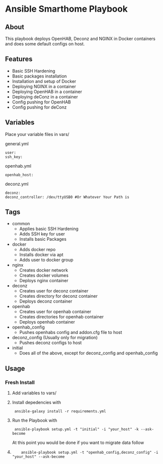# Ansible Smarthome Playbook

## About

This playbook deploys OpenHAB, Deconz and NGINX in Docker containers and does some default configs on host.

## Features

- Basic SSH Hardening
- Basic packages installation
- Installation and setup of Docker
- Deploying NGINX in a container
- Deploying OpenHAB in a container
- Deploying deConz in a container
- Config pushing for OpenHAB
- Config pushing for deConz

## Variables
Place your variable files in vars/

general.yml

    user: 
    ssh_key: 

openhab.yml

    openhab_host:

deconz.yml

    deconz:
    deconz_controller: /dev/ttyUSB0 #Or Whatever Your Path is

## Tags
- common
    - Applies basic SSH Hardening
    - Adds SSH key for user
    - Installs basic Packages
- docker
  - Adds docker repo
  - Installs docker via apt
  - Adds user to docker group
- nginx
  - Creates docker network
  - Creates docker volumes
  - Deploys nginx container
- deconz
  - Creates user for deconz container
  - Creates directory for deconz container
  - Deploys deconz container
- openhab
  - Creates user for openhab container
  - Creates directories for openhab container
  - Deploys openhab container
- openhab_config
  - Pushes openhabs config and addon.cfg file to host
- deconz_config (Usually only for migration)
  - Pushes deconz configs to host
- initial
  - Does all of the above, except for deconz_config and openhab_config

## Usage
### Fresh Install
1. Add variables to vars/
2. Install depedencies with 

        ansible-galaxy install -r requirements.yml

3. Run the Playbook with 

        ansible-playbook setup.yml -t "initial" -i "your_host" -k --ask-become

    At this point you would be done if you want to migrate data follow
4.         ansible-playbook setup.yml -t "openhab_config,deconz_config" -i "your_host" --ask-become



